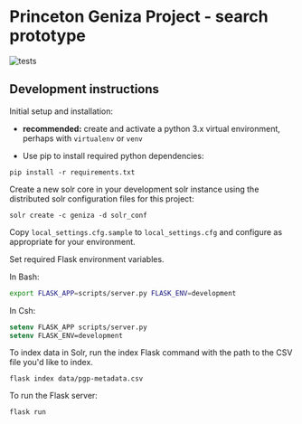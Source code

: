 # Princeton Geniza Project - search prototype

![tests](https://github.com/Princeton-CDH/geniza/workflows/tests/badge.svg?branch=experiment%2Fsearch)

## Development instructions

Initial setup and installation:

- **recommended:** create and activate a python 3.x virtual environment, perhaps with ``virtualenv`` or ``venv``

- Use pip to install required python dependencies:
```
pip install -r requirements.txt
```

Create a new solr core in your development solr instance using the 
distributed solr configuration files for this project:
```
solr create -c geniza -d solr_conf
```

Copy `local_settings.cfg.sample` to `local_settings.cfg` and configure
as appropriate for your environment.

Set required Flask environment variables.

In Bash:
```bash
export FLASK_APP=scripts/server.py FLASK_ENV=development
```

In Csh:
```csh
setenv FLASK_APP scripts/server.py 
setenv FLASK_ENV=development
```

To index data in Solr, run the index Flask command with the path
to the CSV file you'd like to index.
```
flask index data/pgp-metadata.csv
```

To run the Flask server:
```
flask run 
```
